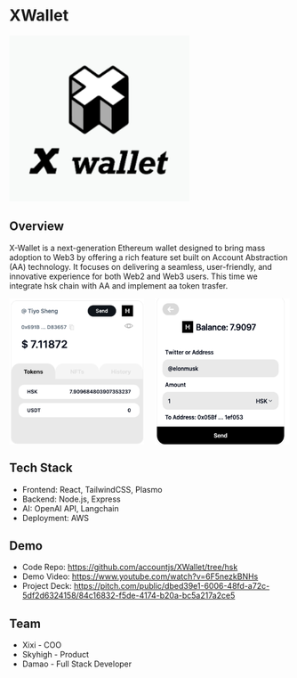 # XWallet
![xwallet logo](./xwallet.png)

## Overview
X-Wallet is a next-generation Ethereum wallet designed to bring mass adoption to Web3 by offering a rich feature set built on Account Abstraction (AA) technology. It focuses on delivering a seamless, user-friendly, and innovative experience for both Web2 and Web3 users.
This time we integrate hsk chain with AA and implement aa token trasfer.
<div style="display: flex; justify-content: space-between;">
  <img src="./xwallet1.jpg" width="48%" alt="xwallet page1" />
  <img src="./xwallet2.jpg" width="48%" alt="xwallet page2" />
</div>

## Tech Stack
- Frontend: React, TailwindCSS, Plasmo
- Backend: Node.js, Express
- AI: OpenAI API, Langchain
- Deployment: AWS

## Demo
- Code Repo: https://github.com/accountjs/XWallet/tree/hsk
- Demo Video: https://www.youtube.com/watch?v=6F5nezkBNHs
- Project Deck: https://pitch.com/public/dbed39e1-6006-48fd-a72c-5df2d6324158/84c16832-f5de-4174-b20a-bc5a217a2ce5

## Team
- Xixi - COO
- Skyhigh - Product
- Damao - Full Stack Developer
